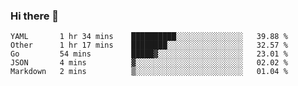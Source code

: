 ### Hi there 👋

<!--
**yeya24/yeya24** is a ✨ _special_ ✨ repository because its `README.md` (this file) appears on your GitHub profile.

Here are some ideas to get you started:

- 🔭 I’m currently working on ...
- 🌱 I’m currently learning ...
- 👯 I’m looking to collaborate on ...
- 🤔 I’m looking for help with ...
- 💬 Ask me about ...
- 📫 How to reach me: ...
- 😄 Pronouns: ...
- ⚡ Fun fact: ...
-->

<!--START_SECTION:waka-->
```text
YAML       1 hr 34 mins    ██████████░░░░░░░░░░░░░░░   39.88 % 
Other      1 hr 17 mins    ████████░░░░░░░░░░░░░░░░░   32.57 % 
Go         54 mins         █████▓░░░░░░░░░░░░░░░░░░░   23.01 % 
JSON       4 mins          ▓░░░░░░░░░░░░░░░░░░░░░░░░   02.02 % 
Markdown   2 mins          ▒░░░░░░░░░░░░░░░░░░░░░░░░   01.04 % 
```
<!--END_SECTION:waka-->

